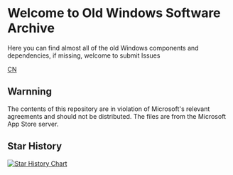 # Welcome to Old Windows Software Archive 

Here you can find almost all of the old Windows components and dependencies,
if missing, welcome to submit Issues

[CN](https://github.com/mc-yzy15/Old-windows-software-Archive/blob/master/README_CN.md)

## Warnning
The contents of this repository are in violation of Microsoft's relevant agreements and should not be distributed. The files are from the Microsoft App Store server.
## Star History

<a href="https://star-history.com/#mc-yzy15/Old-windows-software-Archive&Date">
 <picture>
   <source media="(prefers-color-scheme: dark)" srcset="https://api.star-history.com/svg?repos=mc-yzy15/Old-windows-software-Archive&type=Date&theme=dark" />
   <source media="(prefers-color-scheme: light)" srcset="https://api.star-history.com/svg?repos=mc-yzy15/Old-windows-software-Archive&type=Date" />
   <img alt="Star History Chart" src="https://api.star-history.com/svg?repos=mc-yzy15/Old-windows-software-Archive&type=Date" />
 </picture>
</a>
